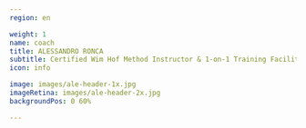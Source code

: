```yaml
---
region: en

weight: 1
name: coach
title: ALESSANDRO RONCA
subtitle: Certified Wim Hof Method Instructor & 1-on-1 Training Facilitator
icon: info

image: images/ale-header-1x.jpg
imageRetina: images/ale-header-2x.jpg
backgroundPos: 0 60%

---
```

<!-- Alessandro Ronca -->
<!-- Certified Wim&nbsp;Hof Method&nbsp;Instructor<span class="db">&amp;&nbsp;1&#8209;on&#8209;1 Training&nbsp;Facilitator</span> -->

<!-- style="background-image: no-repeat center 66%;" -->
